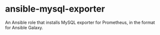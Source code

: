 # ansible-mysql-exporter
An Ansible role that installs MySQL exporter for Prometheus, in the format for Ansible Galaxy. 
